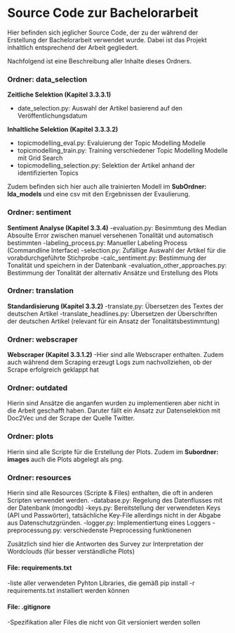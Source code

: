 # Source Code zur Bachelorarbeit

Hier befinden sich jeglicher Source Code, der zu der während der Erstellung der Bachelorarbeit verwendet wurde. Dabei ist das Projekt inhaltlich entsprechend der Arbeit gegliedert.

Nachfolgend ist eine Beschreibung aller Inhalte dieses Ordners.

### **Ordner: data_selection**
**Zeitliche Selektion (Kapitel 3.3.3.1)**
- date_selection.py: Auswahl der Artikel basierend auf den Veröffentlichungsdatum 

**Inhaltliche Selektion (Kapitel 3.3.3.2)**
- topicmodelling_eval.py: Evaluierung der Topic Modelling Modelle
- topicmodelling_train.py: Training verschiedener Topic Modelling Modelle mit Grid Search
- topicmodelling_selection.py: Selektion der Artikel anhand der identifizierten Topics

Zudem befinden sich hier auch alle trainierten Modell im **SubOrdner: lda_models** und eine csv mit den Ergebnissen der Evaulierung.

### **Ordner: sentiment**
**Sentiment Analyse (Kapitel 3.3.4)**
-evaluation.py: Besimmtung des Median Absoulte Error zwischen manuel versehenen Tonalität und 
automatisch bestimmten
-labeling_process.py: Manueller Labeling Process (Commandline Interface)
-selection.py: Zufällige Auswahl der Artikel für die vorabdurchgeführte Stichprobe
-calc_sentiment.py: Bestimmung der Tonalität und speichern in der Datenbank
-evaluation_other_approaches.py: Bestimmung der Tonalität der alternativ Ansätze und 
Erstellung des Plots
    
### **Ordner: translation**
**Standardisierung (Kapitel 3.3.2)**
-translate.py: Übersetzen des Textes der deutschen Artikel
-translate_headlines.py: Übersetzen der Überschriften der deutschen Artikel 
(relevant für ein Ansatz der Tonalitätsbestimmtung)

### **Ordner: webscraper**
**Webscraper (Kapitel 3.3.1.2)**
-Hier sind alle Webscraper enthalten. Zudem auch während dem Scraping erzeugt Logs zum nachvollziehen,
ob der Scrape erfolgreich geklappt hat


### **Ordner: outdated**
Hierin sind Ansätze die anganfen wurden zu implementieren aber nicht in die Arbeit geschafft haben.
Daruter fällt ein Ansatz zur Datenselektion mit Doc2Vec und der Scrape der Quelle Twitter.


### **Ordner: plots**
Hierin sind alle Scripte für die Erstellung der Plots. Zudem im **Subordner: images** auch die Plots abgelegt als png.     

### **Ordner: resources**
Hierin sind alle Resources (Scripte & Files) enthalten, die oft in anderen Scripten verwendet werden.
-database.py: Regelung des Datenflusses mit der Datenbank (mongodb)
-keys.py: Bereitstellung der verwendeten Keys (API und Passwörter), tatsächliche Key-File allerdings nicht in der Abgabe aus Datenschutzgründen.
-logger.py: Implementiertung eines Loggers
-preprocessung.py: verschiedenste Preprocessing funktionenen

Zusätzlich sind hier die Antworten des Survey zur Interpretation der Wordclouds (für besser verständliche Plots)

#### **File: requirements.txt**
-liste aller verwendeten Pyhton Libraries, die gemäß pip install -r requirements.txt installiert werden können

#### **File: .gitignore**
-Spezifikation aller Files die nicht von Git versioniert werden sollen

